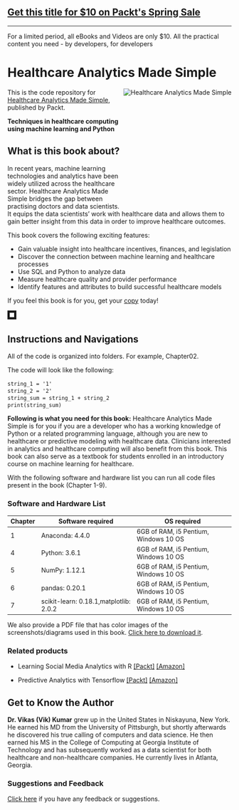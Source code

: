 ## [Get this title for $10 on Packt's Spring Sale](https://www.packt.com/B06444?utm_source=github&utm_medium=packt-github-repo&utm_campaign=spring_10_dollar_2022)
-----
For a limited period, all eBooks and Videos are only $10. All the practical content you need \- by developers, for developers

# Healthcare Analytics Made Simple

<a href="https://www.packtpub.com/big-data-and-business-intelligence/healthcare-analytics-made-simple?utm_source=github&utm_medium=repository&utm_campaign=9781787286702"><img src="https://www.packtpub.com/sites/default/files/B06444.png" alt="Healthcare Analytics Made Simple" height="256px" align="right"></a>

This is the code repository for [Healthcare Analytics Made Simple](https://www.packtpub.com/big-data-and-business-intelligence/healthcare-analytics-made-simple?utm_source=github&utm_medium=repository&utm_campaign=9781787286702), published by Packt.

**Techniques in healthcare computing using machine learning and Python**

## What is this book about?
In recent years, machine learning technologies and analytics have been widely utilized across the healthcare sector. Healthcare Analytics Made Simple bridges the gap between practising doctors and data scientists. It equips the data scientists’ work with healthcare data and allows them to gain better insight from this data in order to improve healthcare outcomes.

This book covers the following exciting features:
* Gain valuable insight into healthcare incentives, finances, and legislation 
* Discover the connection between machine learning and healthcare processes
* Use SQL and Python to analyze data
* Measure healthcare quality and provider performance
* Identify features and attributes to build successful healthcare models 

If you feel this book is for you, get your [copy](https://www.amazon.com/dp/1787286703) today!

<a href="https://www.packtpub.com/?utm_source=github&utm_medium=banner&utm_campaign=GitHubBanner"><img src="https://raw.githubusercontent.com/PacktPublishing/GitHub/master/GitHub.png" 
alt="https://www.packtpub.com/" border="5" /></a>


## Instructions and Navigations
All of the code is organized into folders. For example, Chapter02.

The code will look like the following:
```
string_1 = '1'
string_2 = '2'
string_sum = string_1 + string_2
print(string_sum)
```

**Following is what you need for this book:**
Healthcare Analytics Made Simple is for you if you are a developer who has a working knowledge of Python or a related programming language, although you are new to healthcare or predictive modeling with healthcare data. Clinicians interested in analytics and healthcare computing will also benefit from this book. This book can also serve as a textbook for students enrolled in an introductory course on machine learning for healthcare.

With the following software and hardware list you can run all code files present in the book (Chapter 1-9).

### Software and Hardware List

| Chapter  | Software required                      | OS required                          |
| -------- | ------------------------------------   | ------------------------------------ |
| 1        | Anaconda: 4.4.0                        |6GB of RAM, i5 Pentium, Windows 10 OS |
| 4        | Python: 3.6.1                          |6GB of RAM, i5 Pentium, Windows 10 OS |
| 5        | NumPy: 1.12.1                          |6GB of RAM, i5 Pentium, Windows 10 OS |
| 6        | pandas: 0.20.1                         |6GB of RAM, i5 Pentium, Windows 10 OS |
| 7        | scikit-learn: 0.18.1,matplotlib: 2.0.2 |6GB of RAM, i5 Pentium, Windows 10 OS |



We also provide a PDF file that has color images of the screenshots/diagrams used in this book. [Click here to download it](http://www.packtpub.com/sites/default/files/downloads/HealthcareAnalyticsMadeSimple_ColorImages.pdf).

### Related products 
* Learning Social Media Analytics with R [[Packt]](https://www.packtpub.com/big-data-and-business-intelligence/learning-social-media-analytics-r?utm_source=github&utm_medium=repository&utm_campaign=9781787127524) [[Amazon]](https://www.amazon.com/dp/1787127524)

* Predictive Analytics with Tensorflow [[Packt]](https://www.packtpub.com/big-data-and-business-intelligence/predictive-analytics-tensorflow?utm_source=github&utm_medium=repository&utm_campaign=9781788398923) [[Amazon]](https://www.amazon.com/dp/1788398920)

## Get to Know the Author
**Dr. Vikas (Vik) Kumar**
 grew up in the United States in Niskayuna, New York. He earned
his MD from the University of Pittsburgh, but shortly afterwards he discovered his true
calling of computers and data science. He then earned his MS in the College of Computing
at Georgia Institute of Technology and has subsequently worked as a data scientist for both
healthcare and non-healthcare companies. He currently lives in Atlanta, Georgia.




### Suggestions and Feedback
[Click here](https://docs.google.com/forms/d/e/1FAIpQLSdy7dATC6QmEL81FIUuymZ0Wy9vH1jHkvpY57OiMeKGqib_Ow/viewform) if you have any feedback or suggestions.

